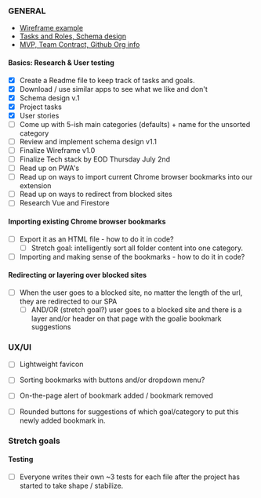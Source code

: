 ### GENERAL

* [Wireframe example](https://www.figma.com/file/SBvVSY7WpNCI8OjR4xJSOb/Bookmarkers?node-id=0%3A1)
* [Tasks and Roles, Schema design](https://docs.google.com/spreadsheets/d/1kYgUQhWzOdwSfBvEf4vBLWRi_LOee8W9BV-fL2SOMNY/edit?ts=5efbb45f#gid=0)
* [MVP, Team Contract, Github Org info](https://docs.google.com/document/d/1k9i_jV-R90ww2q3NZ-o9igq9lcLuM2A8qnBKjagLfks/edit#)

#### Basics: Research & User testing
- [X] Create a Readme file to keep track of tasks and goals.
- [X] Download / use similar apps to see what we like and don't
- [X] Schema design v.1
- [X] Project tasks
- [X] User stories
- [ ] Come up with 5-ish main categories (defaults) + name for the unsorted category
- [ ] Review and implement schema design v1.1
- [ ] Finalize Wireframe v1.0
- [ ] Finalize Tech stack by EOD Thursday July 2nd
- [ ] Read up on PWA's
- [ ] Read up on ways to import current Chrome browser bookmarks into our extension
- [ ] Read up on ways to redirect from blocked sites
- [ ] Research Vue and Firestore

#### Importing existing Chrome browser bookmarks
- [ ] Export it as an HTML file - how to do it in code?
    - [ ] Stretch goal: intelligently sort all folder content into one category.
- [ ] Importing and making sense of the bookmarks - how to do it in code?

#### Redirecting or layering over blocked sites
- [ ] When the user goes to a blocked site, no matter the length of the url, they are redirected to our SPA
    - [ ] AND/OR (stretch goal?) user goes to a blocked site and there is a layer and/or header on that page with the goalie bookmark suggestions

### UX/UI
- [ ] Lightweight favicon
- [ ] Sorting bookmarks with buttons and/or dropdown menu?
- [ ] On-the-page alert of bookmark added / bookmark removed
- [ ] Rounded buttons for suggestions of which goal/category to put this newly added bookmark in.


### Stretch goals


#### Testing

- [ ] Everyone writes their own ~3 tests for each file after the project has started to take shape / stabilize.
